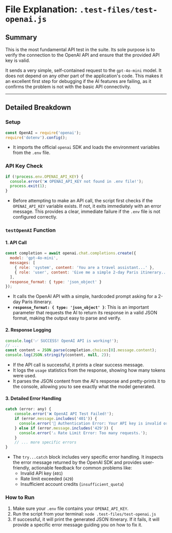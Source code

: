 
# File Explanation: `.test-files/test-openai.js`

## Summary

This is the most fundamental API test in the suite. Its sole purpose is to verify the connection to the OpenAI API and ensure that the provided API key is valid.

It sends a very simple, self-contained request to the `gpt-4o-mini` model. It does not depend on any other part of the application's code. This makes it an excellent first step for debugging if the AI features are failing, as it confirms the problem is not with the basic API connectivity.

---

## Detailed Breakdown

### Setup

```javascript
const OpenAI = require('openai');
require('dotenv').config();
```
- It imports the official `openai` SDK and loads the environment variables from the `.env` file.

### API Key Check

```javascript
if (!process.env.OPENAI_API_KEY) {
  console.error('❌ OPENAI_API_KEY not found in .env file!');
  process.exit(1);
}
```
- Before attempting to make an API call, the script first checks if the `OPENAI_API_KEY` variable exists. If not, it exits immediately with an error message. This provides a clear, immediate failure if the `.env` file is not configured correctly.

### `testOpenAI` Function

#### 1. API Call

```javascript
const completion = await openai.chat.completions.create({
  model: 'gpt-4o-mini',
  messages: [
    { role: 'system', content: 'You are a travel assistant...' },
    { role: 'user', content: 'Give me a simple 2-day Paris itinerary...' }
  ],
  response_format: { type: 'json_object' }
});
```
- It calls the OpenAI API with a simple, hardcoded prompt asking for a 2-day Paris itinerary.
- **`response_format: { type: 'json_object' }`**: This is an important parameter that requests the AI to return its response in a valid JSON format, making the output easy to parse and verify.

#### 2. Response Logging

```javascript
console.log('✅ SUCCESS! OpenAI API is working!');
// ...
const content = JSON.parse(completion.choices[0].message.content);
console.log(JSON.stringify(content, null, 2));
```
- If the API call is successful, it prints a clear success message.
- It logs the `usage` statistics from the response, showing how many tokens were used.
- It parses the JSON content from the AI's response and pretty-prints it to the console, allowing you to see exactly what the model generated.

#### 3. Detailed Error Handling

```javascript
catch (error: any) {
    console.error('❌ OpenAI API Test Failed!');
    if (error.message.includes('401')) {
      console.error('🔑 Authentication Error: Your API key is invalid or expired.');
    } else if (error.message.includes('429')) {
      console.error('⚠️ Rate Limit Error: Too many requests.');
    }
    // ... more specific errors
}
```
- The `try...catch` block includes very specific error handling. It inspects the error message returned by the OpenAI SDK and provides user-friendly, actionable feedback for common problems like:
    - Invalid API key (`401`)
    - Rate limit exceeded (`429`)
    - Insufficient account credits (`insufficient_quota`)

### How to Run

1.  Make sure your `.env` file contains your `OPENAI_API_KEY`.
2.  Run the script from your terminal: `node .test-files/test-openai.js`
3.  If successful, it will print the generated JSON itinerary. If it fails, it will provide a specific error message guiding you on how to fix it.
